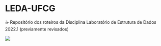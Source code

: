 # LEDA-UFCG

☕ Repositório dos roteiros da Disciplina Laboratório de Estrutura de Dados 2022.1 (previamente revisados)

<div>
<img src="https://media.tenor.com/LSDeBe2JAfoAAAAC/cat-coding.gif">
</div>
